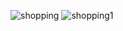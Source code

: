 ![shopping](https://github.com/Aishwarya-ukirde/Shopping-cart-with-redux/assets/114334826/7ea4a757-4b07-45ec-abb5-7b2b1775b6a9)
![shopping1](https://github.com/Aishwarya-ukirde/Shopping-cart-with-redux/assets/114334826/760471db-3a97-40f5-bd20-b2c09c315d93)
